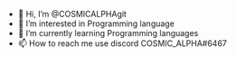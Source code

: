 - 👋 Hi, I’m @COSMICALPHAgit
- 👀 I’m interested in Programming language 
- 🌱 I’m currently learning Programming languages
- 📫 How to reach me use discord COSMIC_ALPHA#6467

<!---
COSMICALPHAgit/COSMICALPHAgit mainly focused on discord bot and fivem developing
--->
